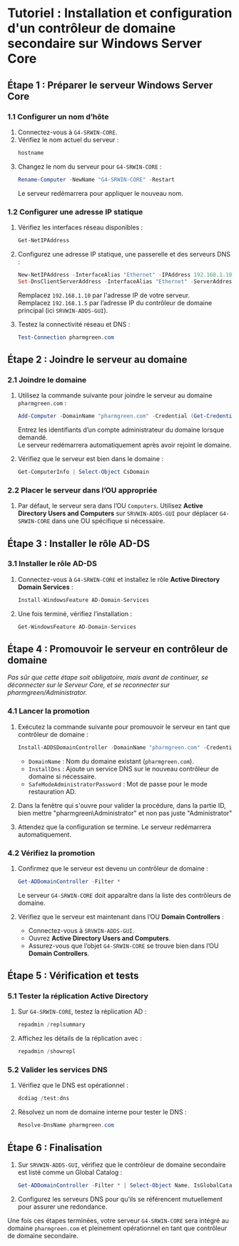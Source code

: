 # Tutoriel : Installation et configuration d'un contrôleur de domaine secondaire sur Windows Server Core

## Étape 1 : Préparer le serveur Windows Server Core

### 1.1 Configurer un nom d’hôte
1. Connectez-vous à `G4-SRWIN-CORE`.
2. Vérifiez le nom actuel du serveur :
    ```powershell
    hostname
    ```
3. Changez le nom du serveur pour `G4-SRWIN-CORE` :
    ```powershell
    Rename-Computer -NewName "G4-SRWIN-CORE" -Restart
    ```
    Le serveur redémarrera pour appliquer le nouveau nom.

### 1.2 Configurer une adresse IP statique
1. Vérifiez les interfaces réseau disponibles :
    ```powershell
    Get-NetIPAddress
    ```
2. Configurez une adresse IP statique, une passerelle et des serveurs DNS :
    ```powershell
    New-NetIPAddress -InterfaceAlias "Ethernet" -IPAddress 192.168.1.10 -PrefixLength 24 -DefaultGateway 192.168.1.1
    Set-DnsClientServerAddress -InterfaceAlias "Ethernet" -ServerAddresses 192.168.1.5
    ```
    Remplacez `192.168.1.10` par l'adresse IP de votre serveur.  
    Remplacez `192.168.1.5` par l’adresse IP du contrôleur de domaine principal (ici `SRVWIN-ADDS-GUI`).

3. Testez la connectivité réseau et DNS :
    ```powershell
    Test-Connection pharmgreen.com
    ```

## Étape 2 : Joindre le serveur au domaine

### 2.1 Joindre le domaine
1. Utilisez la commande suivante pour joindre le serveur au domaine `pharmgreen.com` :
    ```powershell
    Add-Computer -DomainName "pharmgreen.com" -Credential (Get-Credential) -Restart
    ```
    Entrez les identifiants d’un compte administrateur du domaine lorsque demandé.  
    Le serveur redémarrera automatiquement après avoir rejoint le domaine.

2. Vérifiez que le serveur est bien dans le domaine :
    ```powershell
    Get-ComputerInfo | Select-Object CsDomain
    ```

### 2.2 Placer le serveur dans l’OU appropriée
1. Par défaut, le serveur sera dans l’OU `Computers`. Utilisez **Active Directory Users and Computers** sur `SRVWIN-ADDS-GUI` pour déplacer `G4-SRWIN-CORE` dans une OU spécifique si nécessaire.

## Étape 3 : Installer le rôle AD-DS

### 3.1 Installer le rôle AD-DS
1. Connectez-vous à `G4-SRWIN-CORE` et installez le rôle **Active Directory Domain Services** :
    ```powershell
    Install-WindowsFeature AD-Domain-Services
    ```
2. Une fois terminé, vérifiez l’installation :
    ```powershell
    Get-WindowsFeature AD-Domain-Services
    ```

## Étape 4 : Promouvoir le serveur en contrôleur de domaine

*Pas sûr que cette étape soit obligatoire, mais avant de continuer, se déconnecter sur le Serveur Core, et se reconnecter sur pharmgreen/Administrator.*

### 4.1 Lancer la promotion
1. Exécutez la commande suivante pour promouvoir le serveur en tant que contrôleur de domaine :
    ```powershell
    Install-ADDSDomainController -DomainName "pharmgreen.com" -Credential (Get-Credential) -InstallDns:$true -SafeModeAdministratorPassword (ConvertTo-SecureString "MotDePasseAdminDS" -AsPlainText -Force)
    ```
    - `DomainName` : Nom du domaine existant (`pharmgreen.com`).
    - `InstallDns` : Ajoute un service DNS sur le nouveau contrôleur de domaine si nécessaire.
    - `SafeModeAdministratorPassword` : Mot de passe pour le mode restauration AD.

2. Dans la fenêtre qui s'ouvre pour valider la procédure, dans la partie ID, bien mettre "pharmgreen\Administrator" et non pas juste "Administrator"
3. Attendez que la configuration se termine. Le serveur redémarrera automatiquement.

### 4.2 Vérifiez la promotion
1. Confirmez que le serveur est devenu un contrôleur de domaine :
    ```powershell
    Get-ADDomainController -Filter *
    ```
    Le serveur `G4-SRWIN-CORE` doit apparaître dans la liste des contrôleurs de domaine.

2. Vérifiez que le serveur est maintenant dans l’OU **Domain Controllers** :
    - Connectez-vous à `SRVWIN-ADDS-GUI`.
    - Ouvrez **Active Directory Users and Computers**.
    - Assurez-vous que l’objet `G4-SRWIN-CORE` se trouve bien dans l’OU **Domain Controllers**.

## Étape 5 : Vérification et tests

### 5.1 Tester la réplication Active Directory
1. Sur `G4-SRWIN-CORE`, testez la réplication AD :
    ```powershell
    repadmin /replsummary
    ```
2. Affichez les détails de la réplication avec :
    ```powershell
    repadmin /showrepl
    ```

### 5.2 Valider les services DNS
1. Vérifiez que le DNS est opérationnel :
    ```powershell
    dcdiag /test:dns
    ```
2. Résolvez un nom de domaine interne pour tester le DNS :
    ```powershell
    Resolve-DnsName pharmgreen.com
    ```

## Étape 6 : Finalisation
1. Sur `SRVWIN-ADDS-GUI`, vérifiez que le contrôleur de domaine secondaire est listé comme un Global Catalog :
    ```powershell
    Get-ADDomainController -Filter * | Select-Object Name, IsGlobalCatalog
    ```
2. Configurez les serveurs DNS pour qu’ils se référencent mutuellement pour assurer une redondance.

Une fois ces étapes terminées, votre serveur `G4-SRWIN-CORE` sera intégré au domaine `pharmgreen.com` et pleinement opérationnel en tant que contrôleur de domaine secondaire.

